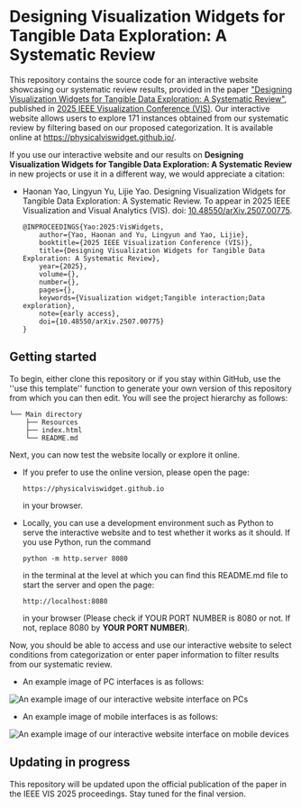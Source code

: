 # Designing Visualization Widgets for Tangible Data Exploration: A Systematic Review

This repository contains the source code for an interactive website showcasing our systematic review results, provided in the paper ["Designing Visualization Widgets for Tangible Data Exploration: A Systematic Review"](
https://doi.org/10.48550/arXiv.2507.00775), published in [2025 IEEE Visualization Conference (VIS)](https://ieeevis.org/year/2025/welcome).
Our interactive website allows users to explore 171 instances obtained from our systematic review by filtering based on our proposed categorization. It is available online at https://physicalviswidget.github.io/.

If you use our interactive website and our results on **Designing Visualization Widgets for Tangible Data Exploration: A Systematic Review** in new projects or use it in a different way, we would appreciate a citation:

* Haonan Yao, Lingyun Yu, Lijie Yao. Designing Visualization Widgets for Tangible Data Exploration: A Systematic Review. To appear in 2025 IEEE Visualization and Visual Analytics (VIS). doi: [10.48550/arXiv.2507.00775](
https://doi.org/10.48550/arXiv.2507.00775).

    ```
    @INPROCEEDINGS{Yao:2025:VisWidgets,
        author={Yao, Haonan and Yu, Lingyun and Yao, Lijie},
        booktitle={2025 IEEE Visualization Conference (VIS)}, 
        title={Designing Visualization Widgets for Tangible Data Exploration: A Systematic Review}, 
        year={2025},
        volume={},
        number={},
        pages={},
        keywords={Visualization widget;Tangible interaction;Data exploration},
        note={early access},
        doi={10.48550/arXiv.2507.00775}
    }
    ```

## Getting started

To begin, either clone this repository or if you stay within GitHub, use the ''use this template'' function to generate your own version of this repository from which you can then edit. You will see the project hierarchy as follows:

```
└── Main directory
    ├── Resources
    ├── index.html
    └── README.md
```

Next, you can now test the website locally or explore it online. 
* If you prefer to use the online version, please open the page:
    ```
    https://physicalviswidget.github.io
    ```
    in your browser.

* Locally, you can use a development environment such as Python to serve the interactive website and to test whether it works as it should. If you use Python, run the command 
    ```
    python -m http.server 8080 
    ```
    in the terminal at the level at which you can find this README.md file to start the server and open the page:
    ```
    http://localhost:8080
    ```
    in your browser (Please check if YOUR PORT NUMBER is 8080 or not. If not, replace 8080 by **YOUR PORT NUMBER**).

Now, you should be able to access and use our interactive website to select conditions from categorization or enter paper information to filter results from our systematic review. 
* An example image of PC interfaces is as follows:

<img title = "PC interfaces example image of our interactive website" alt = "An example image of our interactive website interface on PCs" src = "interface_PC.png">

* An example image of mobile interfaces is as follows:

<img title = "Mobile interfaces example image of our interactive website" alt = "An example image of our interactive website interface on mobile devices" src = "interface_mobile.png">

## Updating in progress
This repository will be updated upon the official publication of the paper in the IEEE VIS 2025 proceedings. Stay tuned for the final version.
